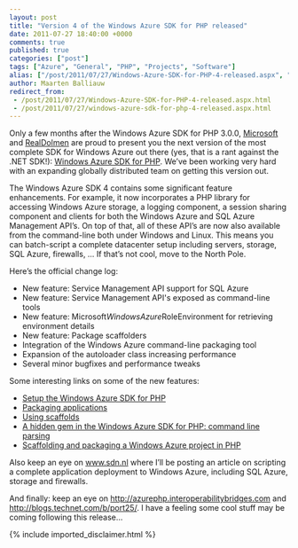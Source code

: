 ```yaml
---
layout: post
title: "Version 4 of the Windows Azure SDK for PHP released"
date: 2011-07-27 18:40:00 +0000
comments: true
published: true
categories: ["post"]
tags: ["Azure", "General", "PHP", "Projects", "Software"]
alias: ["/post/2011/07/27/Windows-Azure-SDK-for-PHP-4-released.aspx", "/post/2011/07/27/windows-azure-sdk-for-php-4-released.aspx"]
author: Maarten Balliauw
redirect_from:
 - /post/2011/07/27/Windows-Azure-SDK-for-PHP-4-released.aspx.html
 - /post/2011/07/27/windows-azure-sdk-for-php-4-released.aspx.html
---
```

<p>Only a few months after the Windows Azure SDK for PHP 3.0.0, <a href="http://www.microsoft.com" target="_blank">Microsoft</a> and <a href="http://www.realdolmen.com" target="_blank">RealDolmen</a> are proud to present you the next version of the most complete SDK for Windows Azure out there (yes, that is a rant against the .NET SDK!): <a href="http://phpazure.codeplex.com/releases/view/70688" target="_blank">Windows Azure SDK for PHP</a>.&nbsp;We&rsquo;ve been working very hard with an expanding globally distributed team on getting this version out.</p>
<p>The Windows Azure SDK 4 contains some significant feature enhancements. For example, it now incorporates a PHP library for accessing Windows Azure storage, a logging component, a session sharing component and clients for both the Windows Azure and SQL Azure Management API&rsquo;s. On top of that, all of these API&rsquo;s are now also available from the command-line both under Windows and Linux. This means you can batch-script a complete datacenter setup including servers, storage, SQL Azure, firewalls, &hellip; If that&rsquo;s not cool, move to the North Pole.</p>
<p>Here&rsquo;s the official change log:</p>
<ul>
<li>New feature: Service Management API support for SQL Azure </li>
<li>New feature: Service Management API's exposed as command-line tools </li>
<li>New feature: Microsoft<em>WindowsAzure</em>RoleEnvironment for retrieving environment details </li>
<li>New feature: Package scaffolders </li>
<li>Integration of the Windows Azure command-line packaging tool </li>
<li>Expansion of the autoloader class increasing performance </li>
<li>Several minor bugfixes and performance tweaks</li>
</ul>
<p>Some interesting links on some of the new features:</p>
<ul>
<li><a href="http://azurephp.interoperabilitybridges.com/articles/setup-the-windows-azure-sdk-for-php">Setup the Windows Azure SDK for PHP</a></li>
<li><a href="http://azurephp.interoperabilitybridges.com/articles/packaging-applications">Packaging applications</a></li>
<li><a href="http://azurephp.interoperabilitybridges.com/articles/using-scaffolds">Using scaffolds</a></li>
<li><a href="/post/2011/07/11/a-hidden-gem-in-the-windows-azure-sdk-for-php-command-line-parsing.aspx">A hidden gem in the Windows Azure SDK for PHP: command line parsing</a></li>
<li><a href="/post/2011/05/30/scaffolding-and-packaging-a-windows-azure-project-in-php.aspx">Scaffolding and packaging a Windows Azure project in PHP</a></li>
</ul>
<p>Also keep an eye on <a href="http://www.sdn.nl">www.sdn.nl</a> where I&rsquo;ll be posting an article on scripting a complete application deployment to Windows Azure, including SQL Azure, storage and firewalls.</p>
<p>And finally: keep an eye on <a title="http://azurephp.interoperabilitybridges.com" href="http://azurephp.interoperabilitybridges.com">http://azurephp.interoperabilitybridges.com</a>&nbsp;and <a href="http://blogs.technet.com/b/port25/">http://blogs.technet.com/b/port25/</a>. I have a feeling some cool stuff may be coming following this release...</p>
{% include imported_disclaimer.html %}
